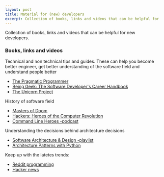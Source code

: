 ```yaml
---
layout: post
title: Material for (new) developers
excerpt: Collection of books, links and videos that can be helpful for new developers.
---
```


Collection of books, links and videos that can be helpful for new developers.

### Books, links and videos

Technical and non technical tips and guides. These can help you become better engineer, get better understanding of the software field and understand people better
* [The Pragmatic Programmer](https://www.goodreads.com/book/show/4099.The_Pragmatic_Programmer)
* [Being Geek: The Software Developer's Career Handbook](https://www.goodreads.com/book/show/8473471-being-geek)
* [The Unicorn Project](https://www.goodreads.com/book/show/44333183-the-unicorn-project)

History of software field
* [Masters of Doom](https://www.goodreads.com/book/show/222146.Masters_of_Doom)
* [Hackers: Heroes of the Computer Revolution](https://www.goodreads.com/book/show/56829.Hackers)
* [Command Line Heroes -podcast](https://www.redhat.com/en/command-line-heroes)

Understanding the decisions behind architecture decisions
* [Software Architecture & Design -playlist](https://www.youtube.com/playlist?list=PL4JxLacgYgqTgS8qQPC17fM-NWMTr5GW6)
* [Architecture Patterns with Python](https://learning.oreilly.com/library/view/architecture-patterns-with/9781492052197/)

Keep up with the latetes trends:
* [Reddit programming](http://www.reddit.com/r/programming)
* [Hacker news](https://news.ycombinator.com/)
